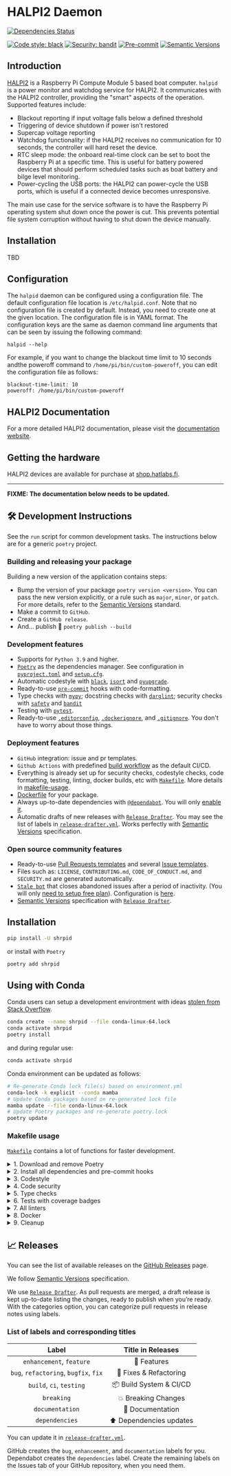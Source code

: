# HALPI2 Daemon

[![Dependencies Status](https://img.shields.io/badge/dependencies-up%20to%20date-brightgreen.svg)](https://github.com/hatlabs/halpid/pulls?utf8=%E2%9C%93&q=is%3Apr%20author%3Aapp%2Fdependabot)

[![Code style: black](https://img.shields.io/badge/code%20style-black-000000.svg)](https://github.com/psf/black)
[![Security: bandit](https://img.shields.io/badge/security-bandit-green.svg)](https://github.com/PyCQA/bandit)
[![Pre-commit](https://img.shields.io/badge/pre--commit-enabled-brightgreen?logo=pre-commit&logoColor=white)](https://github.com/hatlabs/halpid/blob/master/.pre-commit-config.yaml)
[![Semantic Versions](https://img.shields.io/badge/%20%20%F0%9F%93%A6%F0%9F%9A%80-semantic--versions-e10079.svg)](https://github.com/hatlabs/halpid/releases)

## Introduction

[HALPI2](https://shop.hatlabs.fi/products/halpi2)
is a Raspberry Pi Compute Module 5 based boat computer. `halpid` is a power monitor and watchdog service for HALPI2. It communicates with the HALPI2 controller, providing the "smart" aspects of the operation. Supported features include:

- Blackout reporting if input voltage falls below a defined threshold
- Triggering of device shutdown if power isn't restored
- Supercap voltage reporting
- Watchdog functionality: if the HALPI2 receives no communication for 10 seconds, the controller will hard reset the device.
- RTC sleep mode: the onboard real-time clock can be set to boot the Raspberry Pi at a specific time. This is useful for battery powered devices that should perform scheduled tasks such as boat battery and bilge level monitoring.
- Power-cycling the USB ports: the HALPI2 can power-cycle the USB ports, which is useful if a connected device becomes unresponsive.

The main use case for the service software is to have the Raspberry Pi operating system shut down once the power is cut. This prevents potential file system corruption without having to shut down the device manually.

## Installation

TBD

## Configuration

The `halpid` daemon can be configured using a configuration file.
The default configuration file location is `/etc/halpid.conf`.
Note that no configuration file is created by default.
Instead, you need to create one at the given location.
The configuration file is in YAML format.
The configuration keys are the same as daemon command line arguments that can be seen by issuing the following command:

    halpid --help

For example, if you want to change the blackout time limit to 10 seconds andthe poweroff command to `/home/pi/bin/custom-poweroff`, you can edit the configuration file as follows:

    blackout-time-limit: 10
    poweroff: /home/pi/bin/custom-poweroff

## HALPI2 Documentation

For a more detailed HALPI2 documentation, please visit the [documentation website](https://docs.hatlabs.fi/halpi2).

## Getting the hardware

HALPI2 devices are available for purchase at [shop.hatlabs.fi](https://shop.hatlabs.fi/).

----

**FIXME: The documentation below needs to be updated.**

## 🛠️ Development Instructions

See the `run` script for common development tasks. The instructions below are for a generic `poetry` project.

### Building and releasing your package

Building a new version of the application contains steps:

- Bump the version of your package `poetry version <version>`. You can pass the new version explicitly, or a rule such as `major`, `minor`, or `patch`. For more details, refer to the [Semantic Versions](https://semver.org/) standard.
- Make a commit to `GitHub`.
- Create a `GitHub release`.
- And... publish 🙂 `poetry publish --build`

### Development features

- Supports for `Python 3.9` and higher.
- [`Poetry`](https://python-poetry.org/) as the dependencies manager. See configuration in [`pyproject.toml`](https://github.com/hatlabs/halpid/blob/master/pyproject.toml) and [`setup.cfg`](https://github.com/hatlabs/halpid/blob/master/setup.cfg).
- Automatic codestyle with [`black`](https://github.com/psf/black), [`isort`](https://github.com/timothycrosley/isort) and [`pyupgrade`](https://github.com/asottile/pyupgrade).
- Ready-to-use [`pre-commit`](https://pre-commit.com/) hooks with code-formatting.
- Type checks with [`mypy`](https://mypy.readthedocs.io); docstring checks with [`darglint`](https://github.com/terrencepreilly/darglint); security checks with [`safety`](https://github.com/pyupio/safety) and [`bandit`](https://github.com/PyCQA/bandit)
- Testing with [`pytest`](https://docs.pytest.org/en/latest/).
- Ready-to-use [`.editorconfig`](https://github.com/hatlabs/halpid/blob/master/.editorconfig), [`.dockerignore`](https://github.com/hatlabs/halpid/blob/master/.dockerignore), and [`.gitignore`](https://github.com/hatlabs/halpid/blob/master/.gitignore). You don't have to worry about those things.

### Deployment features

- `GitHub` integration: issue and pr templates.
- `Github Actions` with predefined [build workflow](https://github.com/hatlabs/shrpid/blob/master/.github/workflows/build.yml) as the default CI/CD.
- Everything is already set up for security checks, codestyle checks, code formatting, testing, linting, docker builds, etc with [`Makefile`](https://github.com/hatlabs/shrpid/blob/master/Makefile#L89). More details in [makefile-usage](#makefile-usage).
- [Dockerfile](https://github.com/hatlabs/shrpid/blob/master/docker/Dockerfile) for your package.
- Always up-to-date dependencies with [`@dependabot`](https://dependabot.com/). You will only [enable it](https://docs.github.com/en/github/administering-a-repository/enabling-and-disabling-version-updates#enabling-github-dependabot-version-updates).
- Automatic drafts of new releases with [`Release Drafter`](https://github.com/marketplace/actions/release-drafter). You may see the list of labels in [`release-drafter.yml`](https://github.com/hatlabs/shrpid/blob/master/.github/release-drafter.yml). Works perfectly with [Semantic Versions](https://semver.org/) specification.

### Open source community features

- Ready-to-use [Pull Requests templates](https://github.com/hatlabs/shrpid/blob/master/.github/PULL_REQUEST_TEMPLATE.md) and several [Issue templates](https://github.com/hatlabs/shrpid/tree/master/.github/ISSUE_TEMPLATE).
- Files such as: `LICENSE`, `CONTRIBUTING.md`, `CODE_OF_CONDUCT.md`, and `SECURITY.md` are generated automatically.
- [`Stale bot`](https://github.com/apps/stale) that closes abandoned issues after a period of inactivity. (You will only [need to setup free plan](https://github.com/marketplace/stale)). Configuration is [here](https://github.com/hatlabs/shrpid/blob/master/.github/.stale.yml).
- [Semantic Versions](https://semver.org/) specification with [`Release Drafter`](https://github.com/marketplace/actions/release-drafter).

## Installation

```bash
pip install -U shrpid
```

or install with `Poetry`

```bash
poetry add shrpid
```

## Using with Conda

Conda users can setup a development environtment with ideas [stolen from Stack Overflow](https://stackoverflow.com/a/71110028/2999754).

```bash
conda create --name shrpid --file conda-linux-64.lock
conda activate shrpid
poetry install
```

and during regular use:

```bash
conda activate shrpid
```

Conda environment can be updated as follows:

```bash
# Re-generate Conda lock file(s) based on environment.yml
conda-lock -k explicit --conda mamba
# Update Conda packages based on re-generated lock file
mamba update --file conda-linux-64.lock
# Update Poetry packages and re-generate poetry.lock
poetry update
```

### Makefile usage

[`Makefile`](https://github.com/hatlabs/shrpid/blob/master/Makefile) contains a lot of functions for faster development.

<details>
<summary>1. Download and remove Poetry</summary>
<p>

To download and install Poetry run:

```bash
make poetry-download
```

To uninstall

```bash
make poetry-remove
```

</p>
</details>

<details>
<summary>2. Install all dependencies and pre-commit hooks</summary>
<p>

Install requirements:

```bash
make install
```

Pre-commit hooks coulb be installed after `git init` via

```bash
make pre-commit-install
```

</p>
</details>

<details>
<summary>3. Codestyle</summary>
<p>

Automatic formatting uses `pyupgrade`, `isort` and `black`.

```bash
make codestyle

# or use synonym
make formatting
```

Codestyle checks only, without rewriting files:

```bash
make check-codestyle
```

> Note: `check-codestyle` uses `isort`, `black` and `darglint` library

Update all dev libraries to the latest version using one comand

```bash
make update-dev-deps
```

</p>
</details>

<details>
<summary>4. Code security</summary>
<p>

```bash
make check-safety
```

This command launches `Poetry` integrity checks as well as identifies security issues with `Safety` and `Bandit`.

```bash
make check-safety
```

</p>
</details>

<details>
<summary>5. Type checks</summary>
<p>

Run `mypy` static type checker

```bash
make mypy
```

</p>
</details>

<details>
<summary>6. Tests with coverage badges</summary>
<p>

Run `pytest`

```bash
make test
```

</p>
</details>

<details>
<summary>7. All linters</summary>
<p>

Of course there is a command to ~~rule~~ run all linters in one:

```bash
make lint
```

the same as:

```bash
make test && make check-codestyle && make mypy && make check-safety
```

</p>
</details>

<details>
<summary>8. Docker</summary>
<p>

```bash
make docker-build
```

which is equivalent to:

```bash
make docker-build VERSION=latest
```

Remove docker image with

```bash
make docker-remove
```

More information [about docker](https://github.com/hatlabs/shrpid/tree/master/docker).

</p>
</details>

<details>
<summary>9. Cleanup</summary>
<p>
Delete pycache files

```bash
make pycache-remove
```

Remove package build

```bash
make build-remove
```

Delete .DS_STORE files

```bash
make dsstore-remove
```

Remove .mypycache

```bash
make mypycache-remove
```

Or to remove all above run:

```bash
make cleanup
```

</p>
</details>

## 📈 Releases

You can see the list of available releases on the [GitHub Releases](https://github.com/hatlabs/shrpid/releases) page.

We follow [Semantic Versions](https://semver.org/) specification.

We use [`Release Drafter`](https://github.com/marketplace/actions/release-drafter). As pull requests are merged, a draft release is kept up-to-date listing the changes, ready to publish when you’re ready. With the categories option, you can categorize pull requests in release notes using labels.

### List of labels and corresponding titles

|               **Label**               |  **Title in Releases**  |
| :-----------------------------------: | :---------------------: |
|       `enhancement`, `feature`        |       🚀 Features       |
| `bug`, `refactoring`, `bugfix`, `fix` | 🔧 Fixes & Refactoring  |
|       `build`, `ci`, `testing`        | 📦 Build System & CI/CD |
|              `breaking`               |   💥 Breaking Changes   |
|            `documentation`            |    📝 Documentation     |
|            `dependencies`             | ⬆️ Dependencies updates |

You can update it in [`release-drafter.yml`](https://github.com/hatlabs/shrpid/blob/master/.github/release-drafter.yml).

GitHub creates the `bug`, `enhancement`, and `documentation` labels for you. Dependabot creates the `dependencies` label. Create the remaining labels on the Issues tab of your GitHub repository, when you need them.
